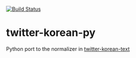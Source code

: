 [![Build Status](https://travis-ci.org/cedar101/twitter-korean-py.svg?branch=master)](https://travis-ci.org/cedar101/twitter-korean-py)
# twitter-korean-py
Python port to the normalizer in [twitter-korean-text](https://github.com/twitter/twitter-korean-text)
